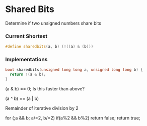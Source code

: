 # Shared Bits

Determine if two unsigned numbers share bits

### Current Shortest

```c++
#define sharedbits(a, b) (!((a) & (b)))
```


### Implementations

```c++
bool sharedbits(unsigned long long a, unsigned long long b) {
  return !(a & b);
}
```

(a & b) == 0;
Is this faster than above?


(a ^ b) == (a | b)

Remainder of iterative division by 2

for (;a && b; a/=2, b/=2) 
  if(a%2 && b%2) return false;
return true;
